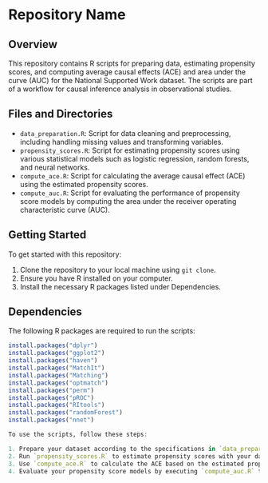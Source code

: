 # Repository Name

## Overview
This repository contains R scripts for preparing data, estimating propensity scores, and computing average causal effects (ACE) and area under the curve (AUC) for the National Supported Work dataset. The scripts are part of a workflow for causal inference analysis in observational studies.

## Files and Directories

- `data_preparation.R`: Script for data cleaning and preprocessing, including handling missing values and transforming variables.
- `propensity_scores.R`: Script for estimating propensity scores using various statistical models such as logistic regression, random forests, and neural networks.
- `compute_ace.R`: Script for calculating the average causal effect (ACE) using the estimated propensity scores.
- `compute_auc.R`: Script for evaluating the performance of propensity score models by computing the area under the receiver operating characteristic curve (AUC).

## Getting Started

To get started with this repository:

1. Clone the repository to your local machine using `git clone`.
2. Ensure you have R installed on your computer.
3. Install the necessary R packages listed under Dependencies.

## Dependencies

The following R packages are required to run the scripts:

```R
install.packages("dplyr")
install.packages("ggplot2")
install.packages("haven")
install.packages("MatchIt")
install.packages("Matching")
install.packages("optmatch")
install.packages("perm")
install.packages("pROC")
install.packages("RItools")
install.packages("randomForest")
install.packages("nnet")

To use the scripts, follow these steps:

1. Prepare your dataset according to the specifications in `data_preparation.R`.
2. Run `propensity_scores.R` to estimate propensity scores with your dataset.
3. Use `compute_ace.R` to calculate the ACE based on the estimated propensity scores.
4. Evaluate your propensity score models by executing `compute_auc.R` to get the AUC.
